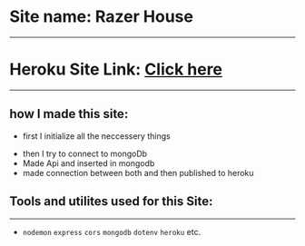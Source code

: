 # Site name: Razer House

---

# Heroku Site Link: <a href="https://vast-river-52657.herokuapp.com/">Click here</a>

---

## how I made this site:

- first I initialize all the neccessery things

* then I try to connect to mongoDb
* Made Api and inserted in mongodb
* made connection between both and then published to heroku

## Tools and utilites used for this Site:

---

- `nodemon` `express` `cors` `mongodb` `dotenv` `heroku` etc.
